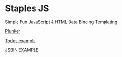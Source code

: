 Staples JS
=========

Simple Fun JavaScript &amp; HTML Data Binding Templating

<a href="http://plnkr.co/edit/Fd6KVJsshhxclUWZPiX9?p=preview">Plunker</a>

<a href="http://rawgithub.com/magnumjs/staples.js/master/example.html">Todos example</a>

<a href="https://jsbin.com/ehayiw/edit?output">JSBIN EXAMPLE</a>
